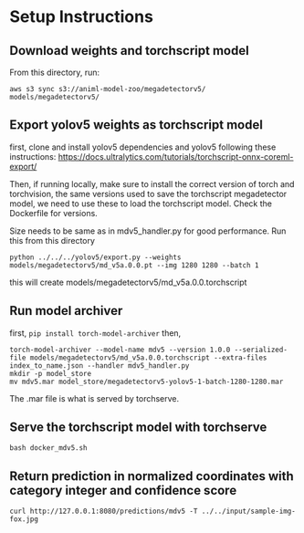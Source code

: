 # Setup Instructions

## Download weights and torchscript model
From this directory, run:
```
aws s3 sync s3://animl-model-zoo/megadetectorv5/ models/megadetectorv5/
```

## Export yolov5 weights as torchscript model

first, clone and install yolov5 dependencies and yolov5 following these instructions: https://docs.ultralytics.com/tutorials/torchscript-onnx-coreml-export/

Then, if running locally, make sure to install the correct version of torch and torchvision, the same versions used to save the torchscript megadetector model, we need to use these to load the torchscript model. Check the Dockerfile for versions.

Size needs to be same as in mdv5_handler.py for good performance. Run this from this directory 
```
python ../../../yolov5/export.py --weights models/megadetectorv5/md_v5a.0.0.pt --img 1280 1280 --batch 1 
```
this will create models/megadetectorv5/md_v5a.0.0.torchscript 

## Run model archiver
first, `pip install torch-model-archiver` then,

```
torch-model-archiver --model-name mdv5 --version 1.0.0 --serialized-file models/megadetectorv5/md_v5a.0.0.torchscript --extra-files index_to_name.json --handler mdv5_handler.py
mkdir -p model_store
mv mdv5.mar model_store/megadetectorv5-yolov5-1-batch-1280-1280.mar
```

The .mar file is what is served by torchserve.

## Serve the torchscript model with torchserve

```
bash docker_mdv5.sh
```

## Return prediction in normalized coordinates with category integer and confidence score

```
curl http://127.0.0.1:8080/predictions/mdv5 -T ../../input/sample-img-fox.jpg
```
